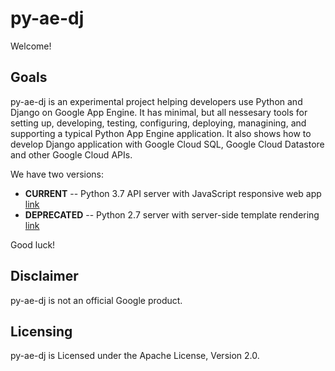 # py-ae-dj

Welcome!

## Goals

py-ae-dj is an experimental project helping developers use Python and Django
on Google App Engine. It has minimal, but all nessesary tools for setting up,
developing, testing, configuring, deploying, managining, and supporting a
typical Python App Engine application. It also shows how to develop Django
application with Google Cloud SQL, Google Cloud Datastore and other Google
Cloud APIs.

We have two versions:
* **CURRENT** -- Python 3.7 API server with JavaScript responsive web app [link](./toybox/README.md)
* **DEPRECATED** -- Python 2.7 server with server-side template rendering [link](https://github.com/google/pyaedj/blob/master/platform/README.md)

Good luck!


## Disclaimer

py-ae-dj is not an official Google product.

## Licensing

py-ae-dj is Licensed under the Apache License, Version 2.0.

